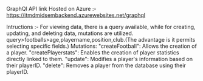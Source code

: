 GraphQl API link Hosted on Azure :- https://itmdmidsembackend.azurewebsites.net/graphql

Intructions :- For viewing data, there is a query available, while for creating, updating, and deleting data, mutations are utilized.
query>footballs>age,playername,position,club.(The advantage is it permits selecting specific fields.)
Mutations:
"createFootball": Allows the creation of a player.
"createPlayerstats": Enables the creation of player statistics directly linked to them.
"update": Modifies a player's information based on their playerID.
"delete": Removes a player from the database using their playerID.
